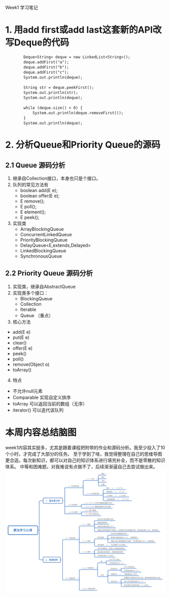 Week1 学习笔记
# 1. 用add first或add last这套新的API改写Deque的代码

```
        Deque<String> deque = new LinkedList<String>();
        deque.addFirst("a");
        deque.addFirst("b");
        deque.addFirst("c");
        System.out.println(deque);

        String str = deque.peekFirst();
        System.out.println(str);
        System.out.println(deque);

        while (deque.size() > 0) {
            System.out.println(deque.removeFirst());
        }
        System.out.println(deque);
```

# 2. 分析Queue和Priority Queue的源码
## 2.1 Queue 源码分析
1. 继承自Collection<E>接口，本身也只是个接口。
2. 队列的常见方法有
    - boolean add(E e);
    - boolean offer(E e);
    - E remove();
    - E poll();
    - E element();
    - E peek();
3. 实现类
    - ArrayBlockingQueue<E>
    - ConcurrentLinkedQueue<E>
    - PriorityBlockingQueue<E>
    - DelayQueue<E,extends,Delayed>
    - LinkedBlockingQueue<E>
    - SynchronousQueue<E>
## 2.2 Priority Queue 源码分析
1. 实现类，继承自AbstractQueue<E>
2. 实现类多个接口：
    - BlockingQueue<E>
    - Collection<E>
    - Iterable<E> 
    - Queue<E> （重点）
3. 核心方法
- add(E e)
- put(E e)
- clear()
- offer(E e)
- peek()
- poll()
- remove(Object o)
- toArray()
4. 特点
- 不允许null元素
- Comparable 实现自定义排序
- toArray 可以返回当前的数组（无序）
- iterator() 可以迭代该队列

# 本周内容总结脑图
week1内容其实挺多，尤其是跟着课程把附带的作业和源码分析。我至少投入了10个小时，才完成了大部分的任务。
至于学到了啥，我觉得整理在自己的思维导图更合适。每次新知识，都可以对自己的知识体系进行填充补全，而不是零散的知识体系。
中等和困难题，对我难说有点做不了，后续渐渐逼自己去尝试做出来。
![week1](/Xmind/week1.png)